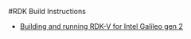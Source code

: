 #RDK Build Instructions

* [Building and running RDK-V for Intel Galileo gen 2](https://github.com/intropro/rdk/tree/master/Intel%20Galileo%20gen%202)

